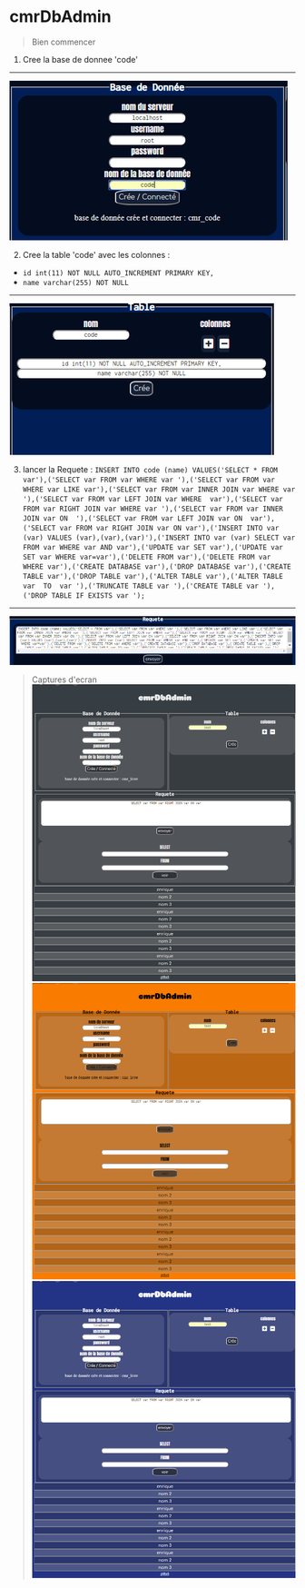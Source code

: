 # cmrDbAdmin
> Bien commencer


1. Cree la base de donnee 'code'
***
![image6](/img/6.PNG "image6") 

2. Cree la table 'code' avec les colonnes :
  * `id int(11) NOT NULL AUTO_INCREMENT PRIMARY KEY,`
  * `name varchar(255) NOT NULL` 
***
![image7](/img/7.PNG "image7") 

3. lancer la Requete : 
`INSERT INTO code (name) VALUES('SELECT * FROM var'),('SELECT var FROM var WHERE var '),('SELECT var FROM var WHERE var LIKE var'),('SELECT var FROM var INNER JOIN var WHERE var '),('SELECT var FROM var LEFT JOIN var WHERE  var'),('SELECT var FROM var RIGHT JOIN var WHERE var '),('SELECT var FROM var INNER JOIN var ON  '),('SELECT var FROM var LEFT JOIN var ON  var'),('SELECT var FROM var RIGHT JOIN var ON var'),('INSERT INTO var (var) VALUES (var),(var),(var)'),('INSERT INTO var (var) SELECT var FROM var WHERE var AND var'),('UPDATE var SET var'),('UPDATE var SET var WHERE var=var'),('DELETE FROM var'),('DELETE FROM var  WHERE var'),('CREATE DATABASE var'),('DROP DATABASE var'),('CREATE TABLE var'),('DROP TABLE var'),('ALTER TABLE var'),('ALTER TABLE  var  TO  var '),('TRUNCATE TABLE var '),('CREATE TABLE var '),('DROP TABLE IF EXISTS var ');`
***
![image8](/img/8.PNG "image8") 

> Captures d'ecran 
![image1](/img/1.png "image1") 
![image2](/img/2.png "image2") 
![image3](/img/3.png "image3") 








